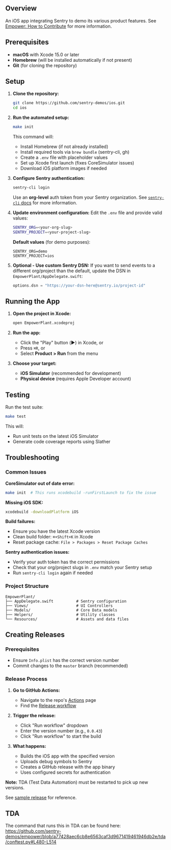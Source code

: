 ## Overview

An iOS app integrating Sentry to demo its various product features. See [Empower: How to Contribute](https://www.notion.so/sentry/Empower-How-to-Contribute-3190417cf9b14e7c895fb352d5c28bd6#0a64b16867e9418abc027f2450635510) for more information.

## Prerequisites

- **macOS** with Xcode 15.0 or later
- **Homebrew** (will be installed automatically if not present)
- **Git** (for cloning the repository)

## Setup

1. **Clone the repository:**
   ```bash
   git clone https://github.com/sentry-demos/ios.git
   cd ios
   ```

2. **Run the automated setup:**
   ```bash
   make init
   ```
   This command will:
   - Install Homebrew (if not already installed)
   - Install required tools via `brew bundle` (sentry-cli, gh)
   - Create a `.env` file with placeholder values
   - Set up Xcode first launch (fixes CoreSimulator issues)
   - Download iOS platform images if needed

3. **Configure Sentry authentication:**
   ```bash
   sentry-cli login
   ```
   Use an **org-level** auth token from your Sentry organization. See [`sentry-cli` docs](https://docs.sentry.io/product/cli/) for more information.

4. **Update environment configuration:**
   Edit the `.env` file and provide valid values:
   ```bash
   SENTRY_ORG=<your-org-slug>
   SENTRY_PROJECT=<your-project-slug>
   ```

   **Default values** (for demo purposes):
   ```
   SENTRY_ORG=demo
   SENTRY_PROJECT=ios
   ```

5. **Optional - Use custom Sentry DSN:**
   If you want to send events to a different org/project than the default, update the DSN in `EmpowerPlant/AppDelegate.swift`:
   ```swift
   options.dsn = "https://your-dsn-here@sentry.io/project-id"
   ```

## Running the App

1. **Open the project in Xcode:**
   ```bash
   open EmpowerPlant.xcodeproj
   ```

2. **Run the app:**
   - Click the "Play" button (▶️) in Xcode, or
   - Press `⌘R`, or
   - Select **Product > Run** from the menu

3. **Choose your target:**
   - **iOS Simulator** (recommended for development)
   - **Physical device** (requires Apple Developer account)

## Testing

Run the test suite:
```bash
make test
```

This will:
- Run unit tests on the latest iOS Simulator
- Generate code coverage reports using Slather

## Troubleshooting

### Common Issues

**CoreSimulator out of date error:**
```bash
make init  # This runs xcodebuild -runFirstLaunch to fix the issue
```

**Missing iOS SDK:**
```bash
xcodebuild -downloadPlatform iOS
```

**Build failures:**
- Ensure you have the latest Xcode version
- Clean build folder: `⌘+Shift+K` in Xcode
- Reset package cache: `File > Packages > Reset Package Caches`

**Sentry authentication issues:**
- Verify your auth token has the correct permissions
- Check that your org/project slugs in `.env` match your Sentry setup
- Run `sentry-cli login` again if needed

### Project Structure

```
EmpowerPlant/
├── AppDelegate.swift          # Sentry configuration
├── Views/                     # UI Controllers
├── Models/                    # Core Data models
├── Helpers/                   # Utility classes
└── Resources/                 # Assets and data files
```

## Creating Releases

### Prerequisites
- Ensure `Info.plist` has the correct version number
- Commit changes to the `master` branch (recommended)

### Release Process

1. **Go to GitHub Actions:**
   - Navigate to the repo's [Actions](https://github.com/sentry-demos/ios/actions) page
   - Find the [Release workflow](https://github.com/sentry-demos/ios/actions/workflows/release.yml)

2. **Trigger the release:**
   - Click "Run workflow" dropdown
   - Enter the version number (e.g., `0.0.43`)
   - Click "Run workflow" to start the build

3. **What happens:**
   - Builds the iOS app with the specified version
   - Uploads debug symbols to Sentry
   - Creates a GitHub release with the app binary
   - Uses configured secrets for authentication

**Note:** TDA (Test Data Automation) must be restarted to pick up new versions.

See [sample release](https://github.com/sentry-demos/ios/releases/tag/0.0.1) for reference.

## TDA

The command that runs this in TDA can be found here: https://github.com/sentry-demos/empower/blob/a77428aec6cb8e6563caf3d9671419461946db2e/tda/conftest.py#L480-L514
